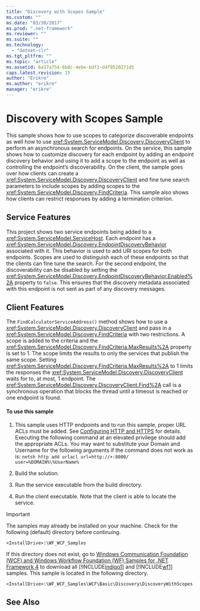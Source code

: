 ```yaml
---
title: "Discovery with Scopes Sample"
ms.custom: ""
ms.date: "03/30/2017"
ms.prod: ".net-framework"
ms.reviewer: ""
ms.suite: ""
ms.technology: 
  - "dotnet-clr"
ms.tgt_pltfrm: ""
ms.topic: "article"
ms.assetid: 6a37a754-6b8c-4ebe-bdf2-d4f0520271d5
caps.latest.revision: 15
author: "Erikre"
ms.author: "erikre"
manager: "erikre"
---
```

# Discovery with Scopes Sample
This sample shows how to use scopes to categorize discoverable endpoints as well how to use <xref:System.ServiceModel.Discovery.DiscoveryClient> to perform an asynchronous search for endpoints. On the service, this sample shows how to customize discovery for each endpoint by adding an endpoint discovery behavior and using it to add a scope to the endpoint as well as controlling the endpoint’s discoverability. On the client, the sample goes over how clients can create a <xref:System.ServiceModel.Discovery.DiscoveryClient> and fine tune search parameters to include scopes by adding scopes to the <xref:System.ServiceModel.Discovery.FindCriteria>. This sample also shows how clients can restrict responses by adding a termination criterion.  
  
## Service Features  
 This project shows two service endpoints being added to a <xref:System.ServiceModel.ServiceHost>. Each endpoint has a <xref:System.ServiceModel.Discovery.EndpointDiscoveryBehavior> associated with it. This behavior is used to add URI scopes for both endpoints. Scopes are used to distinguish each of these endpoints so that the clients can fine tune the search. For the second endpoint, the discoverability can be disabled by setting the <xref:System.ServiceModel.Discovery.EndpointDiscoveryBehavior.Enabled%2A> property to `false`. This ensures that the discovery metadata associated with this endpoint is not sent as part of any discovery messages.  
  
## Client Features  
 The `FindCalculatorServiceAddress()` method shows how to use a <xref:System.ServiceModel.Discovery.DiscoveryClient> and pass in a <xref:System.ServiceModel.Discovery.FindCriteria> with two restrictions. A scope is added to the criteria and the <xref:System.ServiceModel.Discovery.FindCriteria.MaxResults%2A> property is set to 1. The scope limits the results to only the services that publish the same scope. Setting <xref:System.ServiceModel.Discovery.FindCriteria.MaxResults%2A> to 1 limits the responses the <xref:System.ServiceModel.Discovery.DiscoveryClient> waits for to, at most, 1 endpoint. The <xref:System.ServiceModel.Discovery.DiscoveryClient.Find%2A> call is a synchronous operation that blocks the thread until a timeout is reached or one endpoint is found.  
  
#### To use this sample  
  
1.  This sample uses HTTP endpoints and to run this sample, proper URL ACLs must be added. See [Configuring HTTP and HTTPS](http://go.microsoft.com/fwlink/?LinkId=70353) for details. Executing the following command at an elevated privilege should add the appropriate ACLs. You may want to substitute your Domain and Username for the following arguments if the command does not work as is: `netsh http add urlacl url=http://+:8000/ user=%DOMAIN%\%UserName%`  
  
2.  Build the solution.  
  
3.  Run the service executable from the build directory.  
  
4.  Run the client executable. Note that the client is able to locate the service.  
  
> [!IMPORTANT]
>  The samples may already be installed on your machine. Check for the following (default) directory before continuing.  
>   
>  `<InstallDrive>:\WF_WCF_Samples`  
>   
>  If this directory does not exist, go to [Windows Communication Foundation (WCF) and Windows Workflow Foundation (WF) Samples for .NET Framework 4](http://go.microsoft.com/fwlink/?LinkId=150780) to download all [!INCLUDE[indigo1](../../../../includes/indigo1-md.md)] and [!INCLUDE[wf1](../../../../includes/wf1-md.md)] samples. This sample is located in the following directory.  
>   
>  `<InstallDrive>:\WF_WCF_Samples\WCF\Basic\Discovery\DiscoveryWithScopes`  
  
## See Also
